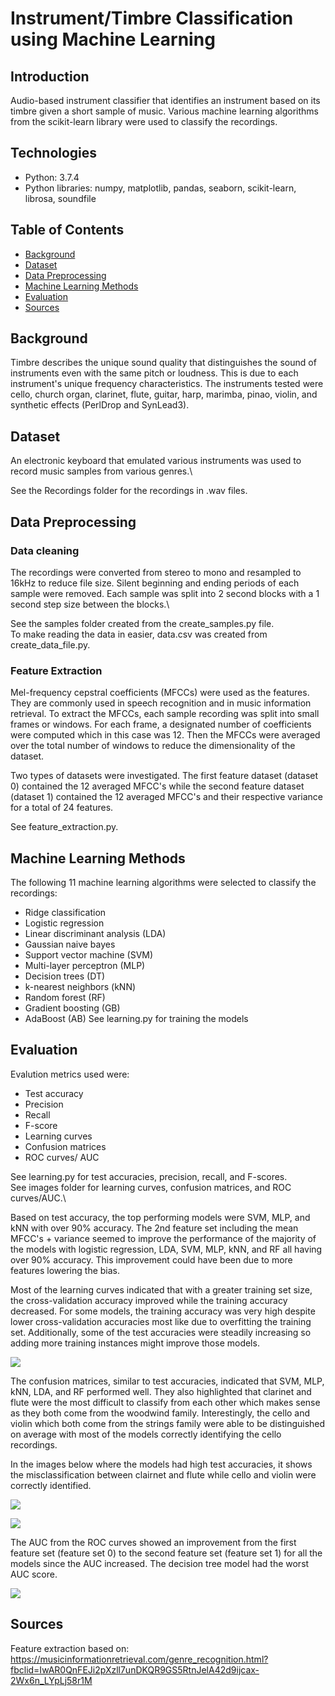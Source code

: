 # Instrument/Timbre Classification using Machine Learning

## Introduction
Audio-based instrument classifier that identifies an instrument based on its timbre given a short sample of music. Various machine learning algorithms from the scikit-learn library were used to classify the recordings.

## Technologies
* Python: 3.7.4
* Python libraries: numpy, matplotlib, pandas, seaborn, scikit-learn, librosa, soundfile

## Table of Contents
* [Background](#background)
* [Dataset](#dataset)
* [Data Preprocessing](#data-preprocessing)
* [Machine Learning Methods](#machine-learning-methods)
* [Evaluation](#evaluation)
* [Sources](#sources)

## Background
Timbre describes the unique sound quality that distinguishes the sound of instruments even with the same pitch or loudness. This is due to each instrument's unique frequency characteristics. The instruments tested were cello, church organ, clarinet, flute, guitar, harp, marimba, pinao, violin, and synthetic effects (PerlDrop and SynLead3).

## Dataset
An electronic keyboard that emulated various instruments was used to record music samples from various genres.\

See the Recordings folder for the recordings in .wav files.


## Data Preprocessing
### Data cleaning
The recordings were converted from stereo to mono and resampled to 16kHz to reduce file size. Silent beginning and ending periods of each sample were removed. Each sample was split into 2 second blocks with a 1 second step size between the blocks.\

See the samples folder created from the create_samples.py file.\
To make reading the data in easier, data.csv was created from create_data_file.py.

### Feature Extraction
Mel-frequency cepstral coefficients (MFCCs) were used as the features. They are commonly used in speech recognition and in music information retrieval.
To extract the MFCCs, each sample recording was split into small frames or windows. For each frame, a designated number of coefficients were computed which in this case was 12. Then the MFCCs were averaged over the total number of windows to reduce the dimensionality of the dataset. 

Two types of datasets were investigated. The first feature dataset (dataset 0) contained the 12 averaged MFCC's while the second feature dataset (dataset 1) contained the 12 averaged MFCC's and their respective variance for a total of 24 features.

See feature_extraction.py.

## Machine Learning Methods
The following 11 machine learning algorithms were selected to classify the recordings: 
 * Ridge classification
 * Logistic regression
 * Linear discriminant analysis (LDA)
 * Gaussian naive bayes
 * Support vector machine (SVM)
 * Multi-layer perceptron (MLP)
 * Decision trees (DT)
 * k-nearest neighbors (kNN)
 * Random forest (RF)
 * Gradient boosting (GB)
 * AdaBoost (AB)
 See learning.py for training the models

## Evaluation 
Evalution metrics used were:
 * Test accuracy
 * Precision
 * Recall
 * F-score
 * Learning curves
 * Confusion matrices
 * ROC curves/ AUC 
 
 See learning.py for test accuracies, precision, recall, and F-scores.\
 See images folder for learning curves, confusion matrices, and ROC curves/AUC.\

Based on test accuracy, the top performing models were SVM, MLP, and kNN with over 90% accuracy. The 2nd feature set including the mean MFCC's + variance seemed to improve the performance of the majority of the models with logistic regression, LDA, SVM, MLP, kNN, and RF all having over 90% accuracy. This improvement could have been due to more features lowering the bias.

Most of the learning curves indicated that with a greater training set size, the cross-validation accuracy improved while the training accuracy decreased. For some models, the training accuracy was very high despite lower cross-validation accuracies most like due to overfitting the training set. Additionally, some of the test accuracies were steadily increasing so adding more training instances might improve those models.

![](images/logreg_1_learning.png)

The confusion matrices, similar to test accuracies, indicated that SVM, MLP, kNN, LDA, and RF performed well. They also highlighted that clarinet and flute were the most difficult to classify from each other which makes sense as they both come from the woodwind family. Interestingly, the cello and violin which both come from the strings family were able to be distinguished on average with most of the models correctly identifying the cello recordings.

In the images below where the models had high test accuracies, it shows the misclassification between clairnet and flute while cello and violin were correctly identified.

![](images/rf_1_confusion.png)

![](images/mlp_1_confusion.png)


The AUC from the ROC curves showed an improvement from the first feature set (feature set 0) to the second feature set (feature set 1) for all the models since the AUC increased. The decision tree model had the worst AUC score. 

![](images/ROC%20curves.png)

## Sources
Feature extraction based on:
https://musicinformationretrieval.com/genre_recognition.html?fbclid=IwAR0QnFEJi2pXzll7unDKQR9GS5RtnJelA42d9ijcax-2Wx6n_LYpLj58r1M
